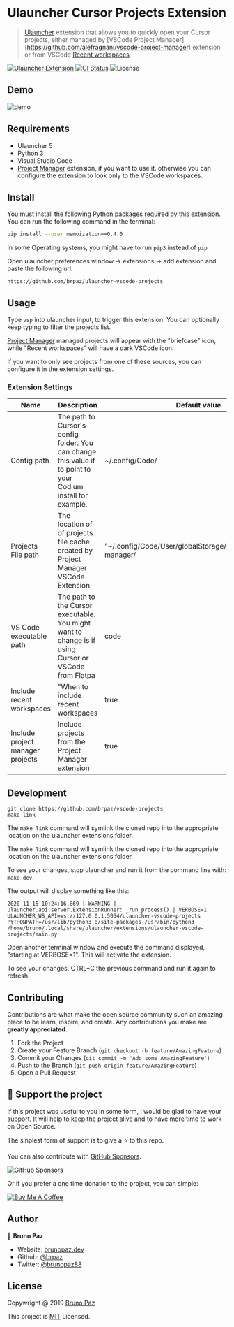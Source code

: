 
# Ulauncher Cursor Projects Extension

> [Ulauncher](https://ulauncher.io) extension that allows you to quickly open your Cursor projects, either managed by [VSCode Project Manager] (https://github.com/alefragnani/vscode-project-manager) extension or from VSCode [Recent workspaces](https://code.visualstudio.com/docs/editor/workspaces).

[![Ulauncher Extension](https://img.shields.io/badge/Ulauncher-Extension-green.svg?style=for-the-badge)](https://ext.ulauncher.io/-/github-brpaz-ulauncher-vscode-projects)
[![CI Status](https://img.shields.io/github/workflow/status/brpaz/ulauncher-vscode-projects/CI?color=orange&label=actions&logo=github&logoColor=orange&style=for-the-badge)](https://github.com/brpaz/ulauncher-vscode-projects/workflows)
![License](https://img.shields.io/github/license/brpaz/ulauncher-vscode-projects.svg?style=for-the-badge)


## Demo

![demo](demo.gif)

## Requirements

- Ulauncher 5
- Python 3
- Visual Studio Code
- [Project Manager](https://github.com/alefragnani/vscode-project-manager) extension, if you want to use it. otherwise you can configure the extension to look only to the VSCode workspaces.

## Install

You must install the following Python packages required by this extension. You can run the following command in the terminal:

```sh
pip install --user memoization==0.4.0
```

In some Operating systems, you might have to run `pip3` instead of `pip`

Open ulauncher preferences window -> extensions -> add extension and paste the following url:

```
https://github.com/brpaz/ulauncher-vscode-projects
```

## Usage

Type `vsp` into ulauncher input, to trigger this extension. You can optionally keep typing to filter the projects list.

[Project Manager](https://github.com/alefragnani/vscode-project-manager) managed projects will appear with the "briefcase" icon, while "Recent workspaces" will have a dark VSCode icon.

If you want to only see projects from one of these sources, you can configure it in the extension settings.

### Extension Settings

| Name                             	| Description                                                                                                   	| Default value                                                   	|
|----------------------------------	|---------------------------------------------------------------------------------------------------------------	|-----------------------------------------------------------------	|
| Config path                      	| The path to Cursor's config folder. You can change this value if to point to your Codium install for example. 	| ~/.config/Code/                                                 	|
| Projects File path               	| The location of of projects file cache created by Project Manager VSCode Extension                            	| "~/.config/Code/User/globalStorage/alefragnani.project-manager/ 	|
| VS Code executable path          	| The path to the Cursor executable. You might want to change is if using Cursor or VSCode from Flatpa          	| code                                                            	|
| Include recent workspaces        	| "When to include recent workspaces                                                                            	| true                                                            	|
| Include project manager projects 	| Include projects from the Project Manager extension                                                           	| true                                                            	|



## Development

```
git clone https://github.com/brpaz/vscode-projects
make link
```

The `make link` command will symlink the cloned repo into the appropriate location on the ulauncher extensions folder.

The `make link` command will symlink the cloned repo into the appropriate location on the ulauncher extensions folder.

To see your changes, stop ulauncher and run it from the command line with: `make dev`.

The output will display something like this:

```
2020-11-15 10:24:16,869 | WARNING | ulauncher.api.server.ExtensionRunner: _run_process() | VERBOSE=1 ULAUNCHER_WS_API=ws://127.0.0.1:5054/ulauncher-vscode-projects PYTHONPATH=/usr/lib/python3.8/site-packages /usr/bin/python3 /home/bruno/.local/share/ulauncher/extensions/ulauncher-vscode-projects/main.py
```

Open another terminal window and execute the command displayed, "starting at VERBOSE=1". This will activate the extension.

To see your changes, CTRL+C the previous command and run it again to refresh.

## Contributing

Contributions are what make the open source community such an amazing place to be learn, inspire, and create. Any contributions you make are **greatly appreciated**.

1. Fork the Project
2. Create your Feature Branch (`git checkout -b feature/AmazingFeature`)
3. Commit your Changes (`git commit -m 'Add some AmazingFeature'`)
4. Push to the Branch (`git push origin feature/AmazingFeature`)
5. Open a Pull Request

## 💛 Support the project

If this project was useful to you in some form, I would be glad to have your support.  It will help to keep the project alive and to have more time to work on Open Source.

The sinplest form of support is to give a ⭐️ to this repo.

You can also contribute with [GitHub Sponsors](https://github.com/sponsors/brpaz).

[![GitHub Sponsors](https://img.shields.io/badge/GitHub%20Sponsors-Sponsor%20Me-red?style=for-the-badge)](https://github.com/sponsors/brpaz)


Or if you prefer a one time donation to the project, you can simple:

<a href="https://www.buymeacoffee.com/Z1Bu6asGV" target="_blank"><img src="https://www.buymeacoffee.com/assets/img/custom_images/orange_img.png" alt="Buy Me A Coffee" style="height: auto !important;width: auto !important;" ></a>

## Author

👤 **Bruno Paz**

* Website: [brunopaz.dev](https://brunopaz.dev)
* Github: [@brpaz](https://github.com/brpaz)
* Twitter: [@brunopaz88](https://twitter.com/brunopaz88)

## License

Copywright @ 2019 [Bruno Paz](https://github.com/brpaz)

This project is [MIT](LLICENSE) Licensed.

